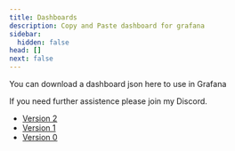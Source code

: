 ```yaml
---
title: Dashboards
description: Copy and Paste dashboard for grafana
sidebar:
  hidden: false
head: []
next: false
---
```


You can download a dashboard json here to use in Grafana

If you need further assistence please join my Discord.

- [Version 2](/assets/pts/v2.json)
- [Version 1](/assets/pts/v1.json)
- [Version 0](/assets/pts/v0.json)
